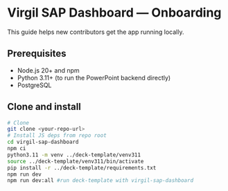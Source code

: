 # Virgil SAP Dashboard — Onboarding

This guide helps new contributors get the app running locally.

## Prerequisites

- Node.js 20+ and npm
- Python 3.11+ (to run the PowerPoint backend directly)
- PostgreSQL 

## Clone and install

```bash
# Clone
git clone <your-repo-url>
# Install JS deps from repo root
cd virgil-sap-dashboard
npm ci
python3.11 -m venv ../deck-template/venv311
source ../deck-template/venv311/bin/activate
pip install -r ../deck-template/requirements.txt
npm run dev
npm run dev:all #run deck-template with virgil-sap-dashboard
```

